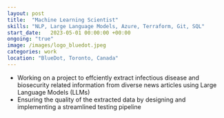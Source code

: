 ```yaml
---
layout: post
title:  "Machine Learning Scientist"
skills: "NLP, Large Language Models, Azure, Terraform, Git, SQL"
start_date:   2023-05-01 00:00:00 +00:00
ongoing: "true"
image: /images/logo_bluedot.jpeg
categories: work
location: "BlueDot, Toronto, Canada"
---
```


- Working on a project to effciently extract infectious disease and biosecurity related 
information from diverse news articles using Large Language Models (LLMs)
- Ensuring the quality of the extracted data by designing and implementing 
a streamlined testing pipeline

